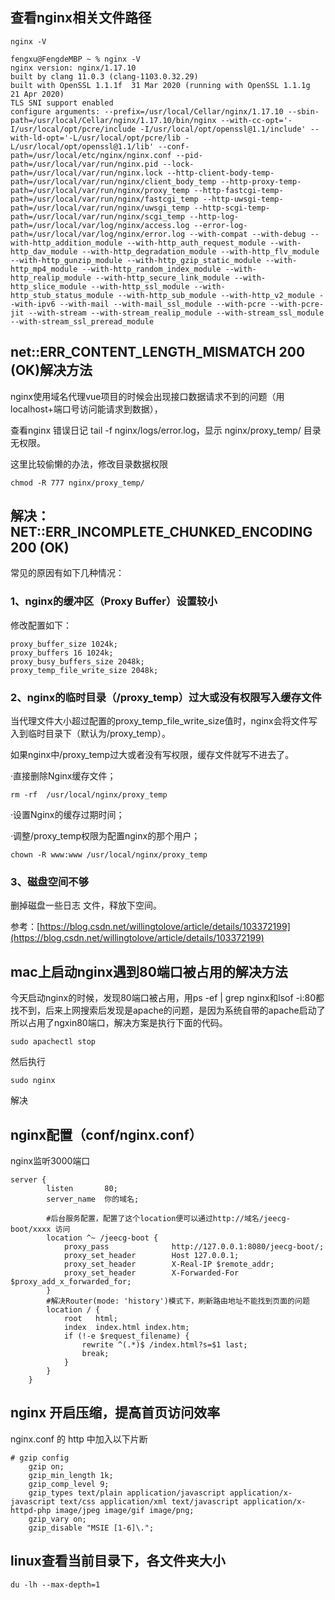 ## 查看nginx相关文件路径

```
nginx -V

fengxu@FengdeMBP ~ % nginx -V
nginx version: nginx/1.17.10
built by clang 11.0.3 (clang-1103.0.32.29)
built with OpenSSL 1.1.1f  31 Mar 2020 (running with OpenSSL 1.1.1g  21 Apr 2020)
TLS SNI support enabled
configure arguments: --prefix=/usr/local/Cellar/nginx/1.17.10 --sbin-path=/usr/local/Cellar/nginx/1.17.10/bin/nginx --with-cc-opt='-I/usr/local/opt/pcre/include -I/usr/local/opt/openssl@1.1/include' --with-ld-opt='-L/usr/local/opt/pcre/lib -L/usr/local/opt/openssl@1.1/lib' --conf-path=/usr/local/etc/nginx/nginx.conf --pid-path=/usr/local/var/run/nginx.pid --lock-path=/usr/local/var/run/nginx.lock --http-client-body-temp-path=/usr/local/var/run/nginx/client_body_temp --http-proxy-temp-path=/usr/local/var/run/nginx/proxy_temp --http-fastcgi-temp-path=/usr/local/var/run/nginx/fastcgi_temp --http-uwsgi-temp-path=/usr/local/var/run/nginx/uwsgi_temp --http-scgi-temp-path=/usr/local/var/run/nginx/scgi_temp --http-log-path=/usr/local/var/log/nginx/access.log --error-log-path=/usr/local/var/log/nginx/error.log --with-compat --with-debug --with-http_addition_module --with-http_auth_request_module --with-http_dav_module --with-http_degradation_module --with-http_flv_module --with-http_gunzip_module --with-http_gzip_static_module --with-http_mp4_module --with-http_random_index_module --with-http_realip_module --with-http_secure_link_module --with-http_slice_module --with-http_ssl_module --with-http_stub_status_module --with-http_sub_module --with-http_v2_module --with-ipv6 --with-mail --with-mail_ssl_module --with-pcre --with-pcre-jit --with-stream --with-stream_realip_module --with-stream_ssl_module --with-stream_ssl_preread_module
```

## net::ERR_CONTENT_LENGTH_MISMATCH 200 (OK)解决方法

nginx使用域名代理vue项目的时候会出现接口数据请求不到的问题（用localhost+端口号访问能请求到数据），

查看nginx 错误日记 tail -f nginx/logs/error.log，显示 nginx/proxy_temp/ 目录 无权限。

这里比较偷懒的办法，修改目录数据权限

```
chmod -R 777 nginx/proxy_temp/
```

## 解决：NET::ERR_INCOMPLETE_CHUNKED_ENCODING 200 (OK)

常见的原因有如下几种情况：

### 1、nginx的缓冲区（Proxy Buffer）设置较小

修改配置如下：

```
proxy_buffer_size 1024k;
proxy_buffers 16 1024k;
proxy_busy_buffers_size 2048k;
proxy_temp_file_write_size 2048k;
```

### 2、nginx的临时目录（/proxy_temp）过大或没有权限写入缓存文件

当代理文件大小超过配置的proxy_temp_file_write_size值时，nginx会将文件写入到临时目录下（默认为/proxy_temp）。

如果nginx中/proxy_temp过大或者没有写权限，缓存文件就写不进去了。

·直接删除Nginx缓存文件；

```
rm -rf  /usr/local/nginx/proxy_temp
```

·设置Nginx的缓存过期时间；

·调整/proxy_temp权限为配置nginx的那个用户；

```
chown -R www:www /usr/local/nginx/proxy_temp
```

### 3、磁盘空间不够

删掉磁盘一些日志 文件，释放下空间。

参考：[https://blog.csdn.net/willingtolove/article/details/103372199](https://blog.csdn.net/willingtolove/article/details/103372199)

## mac上启动nginx遇到80端口被占用的解决方法

今天启动nginx的时候，发现80端口被占用，用ps -ef | grep nginx和lsof -i:80都找不到，后来上网搜索后发现是apache的问题，是因为系统自带的apache启动了所以占用了ngxin80端口，解决方案是执行下面的代码。

```
sudo apachectl stop
```

然后执行

```
sudo nginx
```

解决

## nginx配置（conf/nginx.conf）

nginx监听3000端口

```
server {
		listen       80;
		server_name  你的域名;

		#后台服务配置，配置了这个location便可以通过http://域名/jeecg-boot/xxxx 访问		
		location ^~ /jeecg-boot {
			proxy_pass              http://127.0.0.1:8080/jeecg-boot/;
			proxy_set_header        Host 127.0.0.1;
			proxy_set_header        X-Real-IP $remote_addr;
			proxy_set_header        X-Forwarded-For $proxy_add_x_forwarded_for;
		}
		#解决Router(mode: 'history')模式下，刷新路由地址不能找到页面的问题
		location / {
			root   html;
			index  index.html index.htm;
			if (!-e $request_filename) {
				rewrite ^(.*)$ /index.html?s=$1 last;
				break;
			}
		}
	}
```

## nginx 开启压缩，提高首页访问效率

nginx.conf 的 http 中加入以下片断

```
# gzip config
    gzip on;
    gzip_min_length 1k;
    gzip_comp_level 9;
    gzip_types text/plain application/javascript application/x-javascript text/css application/xml text/javascript application/x-httpd-php image/jpeg image/gif image/png;
    gzip_vary on;
    gzip_disable "MSIE [1-6]\.";
```

## linux查看当前目录下，各文件夹大小

```
du -lh --max-depth=1
```


